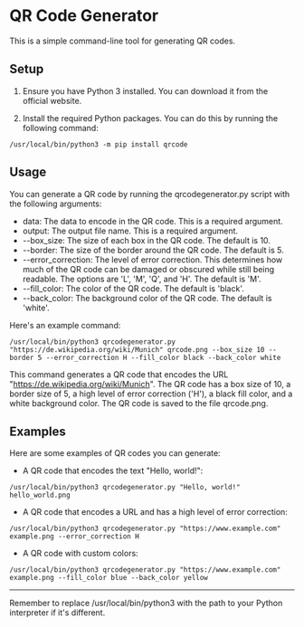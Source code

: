 # QR Code Generator

This is a simple command-line tool for generating QR codes.

## Setup

1. Ensure you have Python 3 installed. You can download it from the official website.

2. Install the required Python packages. You can do this by running the following command:

```
/usr/local/bin/python3 -m pip install qrcode
```

## Usage

You can generate a QR code by running the qrcodegenerator.py script with the following arguments:

- data: The data to encode in the QR code. This is a required argument.
- output: The output file name. This is a required argument.
- --box_size: The size of each box in the QR code. The default is 10.
- --border: The size of the border around the QR code. The default is 5.
- --error_correction: The level of error correction. This determines how much of the QR code can be damaged or obscured while still being readable. The options are 'L', 'M', 'Q', and 'H'. The default is 'M'.
- --fill_color: The color of the QR code. The default is 'black'.
- --back_color: The background color of the QR code. The default is 'white'.

Here's an example command:

```
/usr/local/bin/python3 qrcodegenerator.py "https://de.wikipedia.org/wiki/Munich" qrcode.png --box_size 10 --border 5 --error_correction H --fill_color black --back_color white
```

This command generates a QR code that encodes the URL "https://de.wikipedia.org/wiki/Munich". The QR code has a box size of 10, a border size of 5, a high level of error correction ('H'), a black fill color, and a white background color. The QR code is saved to the file qrcode.png.

## Examples

Here are some examples of QR codes you can generate:

- A QR code that encodes the text "Hello, world!":

```
/usr/local/bin/python3 qrcodegenerator.py "Hello, world!" hello_world.png
```

- A QR code that encodes a URL and has a high level of error correction:

```
/usr/local/bin/python3 qrcodegenerator.py "https://www.example.com" example.png --error_correction H
```

- A QR code with custom colors:

```
/usr/local/bin/python3 qrcodegenerator.py "https://www.example.com" example.png --fill_color blue --back_color yellow
```

---

Remember to replace /usr/local/bin/python3 with the path to your Python interpreter if it's different.